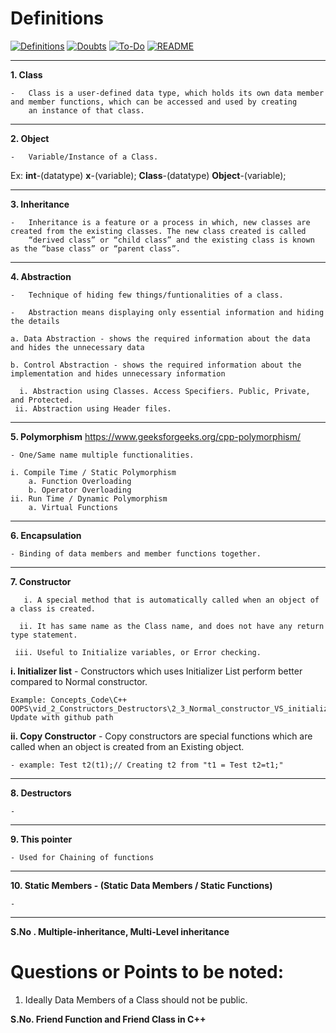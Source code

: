# Definitions

[![Definitions](https://img.shields.io/badge/go--to-Definitions-blue.svg)](https://github.com/nutenkivinaykumar/CPlusPlus/blob/main/GFG_CIP/OOPS/README.definitions.md)
[![Doubts](https://img.shields.io/badge/go--to-Doubts-green.svg)](https://github.com/nutenkivinaykumar/CPlusPlus/blob/main/GFG_CIP/OOPS/README.doubts.md)
[![To-Do](https://img.shields.io/badge/go--to-To--Do-yellow.svg)](https://github.com/nutenkivinaykumar/CPlusPlus/blob/main/GFG_CIP/OOPS/README.To-Do.md)
[![README](https://img.shields.io/badge/go--to-README-red.svg)](https://github.com/nutenkivinaykumar/CPlusPlus/blob/main/GFG_CIP/OOPS/README.md)

__________________________________________________________________________________

**1. Class**
    
    -   Class is a user-defined data type, which holds its own data member and member functions, which can be accessed and used by creating
        an instance of that class. 

__________________________________________________________________________________

**2. Object**
    
    -   Variable/Instance of a Class. 

Ex: 
        **int**-(datatype) **x**-(variable);
        **Class**-(datatype) **Object**-(variable);

__________________________________________________________________________________

**3. Inheritance**
    
    -   Inheritance is a feature or a process in which, new classes are created from the existing classes. The new class created is called 
        “derived class” or “child class” and the existing class is known as the “base class” or “parent class”.

__________________________________________________________________________________

**4. Abstraction**
    
    -   Technique of hiding few things/funtionalities of a class.
    
    -   Abstraction means displaying only essential information and hiding the details

    a. Data Abstraction - shows the required information about the data and hides the unnecessary data
    
    b. Control Abstraction - shows the required information about the implementation and hides unnecessary information

      i. Abstraction using Classes. Access Specifiers. Public, Private, and Protected.
     ii. Abstraction using Header files. 

__________________________________________________________________________________

**5. Polymorphism**  https://www.geeksforgeeks.org/cpp-polymorphism/
    
    - One/Same name multiple functionalities.

    i. Compile Time / Static Polymorphism
        a. Function Overloading
        b. Operator Overloading
    ii. Run Time / Dynamic Polymorphism
        a. Virtual Functions

__________________________________________________________________________________

**6. Encapsulation**
    
    - Binding of data members and member functions together.

__________________________________________________________________________________

**7. Constructor**
    
       i. A special method that is automatically called when an object of a class is created.
    
      ii. It has same name as the Class name, and does not have any return type statement. 

     iii. Useful to Initialize variables, or Error checking.

**i. Initializer list**
    - Constructors which uses Initializer List perform better compared to Normal constructor. 
    
    Example: Concepts_Code\C++ OOPS\vid_2_Constructors_Destructors\2_3_Normal_constructor_VS_initializer_list.cpp Update with github path

**ii. Copy Constructor** 
    - Copy constructors are special functions which are called when an object is created from an Existing object. 

    - example: Test t2(t1);// Creating t2 from "t1 = Test t2=t1;"

__________________________________________________________________________________

**8. Destructors**

    - 


__________________________________________________________________________________

**9. This pointer**

    - Used for Chaining of functions

__________________________________________________________________________________

**10. Static Members - (Static Data Members / Static Functions)**

    - 
__________________________________________________________________________________
**S.No . Multiple-inheritance, Multi-Level inheritance**
# Questions or Points to be noted: 

1. Ideally Data Members of a Class should not be public. 


**S.No. Friend Function and Friend Class in C++**
